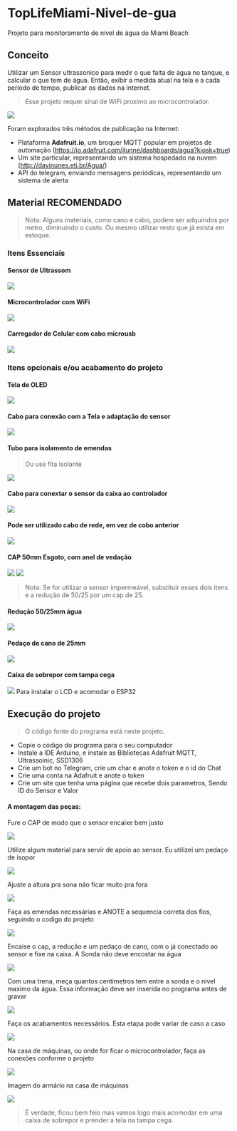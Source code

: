 # TopLifeMiami-Nivel-de-gua
Projeto para monitoramento de nível de água do Miami Beach



## Conceito

Utilizar um Sensor ultrassonico para medir o que falta de água no tanque, e calcular o que tem de água.
Então, exibir a medida atual na tela e a cada período de tempo, publicar os dados na internet.

> Esse projeto requer sinal de WiFi proximo ao microcontrolador.

![](imagens/sensor-de-nível-ultrassonico.jpg)

Foram explorados três métodos de publicação na Internet:

- Plataforma **Adafruit.io**, um broquer MQTT popular em projetos de automação (https://io.adafruit.com/ilunne/dashboards/agua?kiosk=true)
- Um site particular, representando um sistema hospedado na nuvem (http://davinunes.eti.br/Agua/)
- API do telegram, enviando mensagens periódicas, representando um sistema de alerta



## Material RECOMENDADO

> Nota: Alguns materiais, como cano e cabo, podem ser adquiridos por metro, diminuindo o custo. Ou mesmo utilizar resto que já exista em estoque.

### Itens Essenciais

#### Sensor de Ultrassom
![](imagens/Screenshot_1.png)

#### Microcontrolador com WiFi
![](imagens/Screenshot_3.png)

#### Carregador de Celular com cabo microusb
![](imagens/Screenshot_7.png)

### Itens opcionais e/ou acabamento do projeto

#### Tela de OLED
![](imagens/Screenshot_2.png)

#### Cabo para conexão com a Tela e adaptação do sensor
![](imagens/Screenshot_5.png)

#### Tubo para isolamento de emendas

> Ou use fita isolante

![](imagens/Screenshot_9.png)

#### Cabo para conextar o sensor da caixa ao controlador
![](imagens/Screenshot_13.png)

#### Pode ser utilizado cabo de rede, em vez de cobo anterior
![](imagens/Screenshot_14.png)

#### CAP 50mm Esgoto, com anel de vedação
![](imagens/Screenshot_10.png)
![](imagens/Screenshot_16.png)

> Nota: Se for utilizar o sensor impermeável, substituir esses dois itens e a redução de 50/25 por um cap de 25.

#### Redução 50/25mm água
![](imagens/Screenshot_11.png)

#### Pedaço de cano de 25mm
![](imagens/Screenshot_12.png)

#### Caixa de sobrepor com tampa cega
![](imagens/Screenshot_15.png)
Para instalar o LCD e acomodar o ESP32

## Execução do projeto

> O código fonte do programa está neste projeto.

- Copie o código do programa para o seu computador
- Instale a IDE Arduino, e instale as Bibliotecas Adafruit MQTT, Ultrassoinic, SSD1306
- Crie um bot no Telegram, crie um char e anote o token e o id do Chat
- Crie uma conta na Adafruit e anote o token
- Crie um site que tenha uma página que recebe dois parametros, Sendo ID do Sensor e Valor

#### A montagem das peças:

Fure o CAP de modo que o sensor encaixe bem justo

![](imagens/Screenshot_17.png)

Utilize algum material para servir de apoio ao sensor. Eu utilizei um pedaço de isopor

![](imagens/Screenshot_18.png)

Ajuste a altura pra sona não ficar muito pra fora

![](imagens/Screenshot_19.png)

Faça as emendas necessárias e ANOTE a sequencia correta dos fios, seguindo o codigo do projeto

![](imagens/Screenshot_23.png)

Encaise o cap, a redução e um pedaço de cano, com o já conectado ao sensor e fixe na caixa. A Sonda não deve encostar na água

![](imagens/Screenshot_20.png)

Com uma trena, meça quantos centimetros tem entre a sonda e o nivel maximo da água. Essa informação deve ser inserida no programa antes de gravar

![](imagens/Screenshot_21.png)

Faça os acabamentos necessários. Esta etapa pode variar de caso a caso

![](imagens/Screenshot_22.png)

Na casa de máquinas, ou onde for ficar o microcontrolador, faça as conexões conforme o projeto

![](imagens/Screenshot_24.png)

Imagem do armário na casa de máquinas

![](imagens/Screenshot_25.png)

> É verdade, ficou bem feio mas vamos logo mais acomodar em uma caixa de sobrepor e prender a tela na tampa cega.
